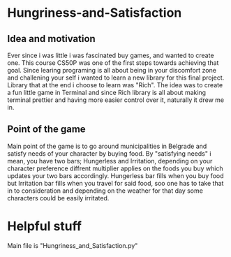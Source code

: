 # Hungriness-and-Satisfaction

## Idea and motivation
Ever since i was little i was fascinated buy games, and wanted to create one. This course CS50P was one of the first steps towards achieving that goal. Since learing programing is all about being in your discomfort zone and challening your self i wanted to learn a new library for this final project.
Library that at the end i choose to learn was "Rich". The idea was to create a fun little game in Terminal and since Rich library is all about making terminal prettier and having more easier control over it, naturally it drew me in. 

## Point of the game
Main point of the game is to go around municipalities in Belgrade and satisfy needs of your character by buying food. By "satisfying needs" i mean, you have two bars; Hungerless and Irritation, depending on your character preference diffrent multiplier applies on the foods you buy which updates your two bars accordingly.
Hungerless bar fills when you buy food but Irritation bar fills when you travel for said food, soo one has to take that in to consideration and depending on the weather for that day some characters could be easily irritated. 

# Helpful stuff
Main file is "Hungriness_and_Satisfaction.py"
 

